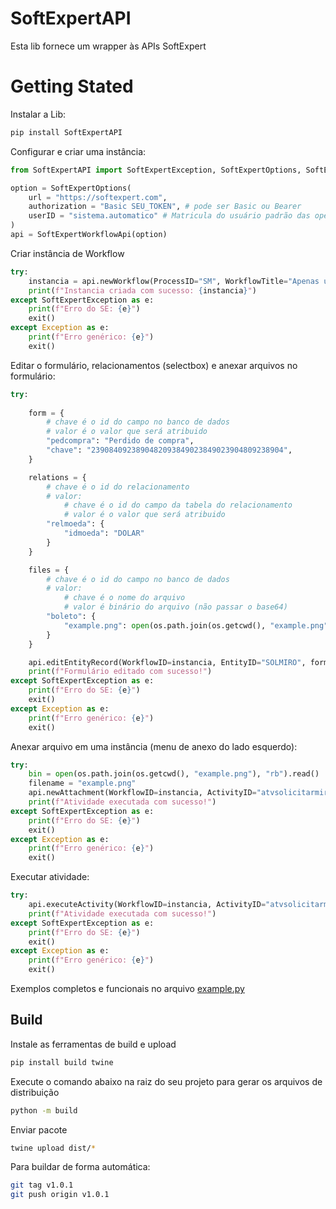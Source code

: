 # SoftExpertAPI
Esta lib fornece um wrapper às APIs SoftExpert  

# Getting Stated
Instalar a Lib:
``` bash
pip install SoftExpertAPI
```

Configurar e criar uma instância:
``` python
from SoftExpertAPI import SoftExpertException, SoftExpertOptions, SoftExpertWorkflowApi

option = SoftExpertOptions(
    url = "https://softexpert.com",
    authorization = "Basic SEU_TOKEN", # pode ser Basic ou Bearer
    userID = "sistema.automatico" # Matricula do usuário padrão das operações. Pode ser informado usuário diferente em cada endpoint chamado
)
api = SoftExpertWorkflowApi(option)
```

Criar instância de Workflow
``` python
try:
    instancia = api.newWorkflow(ProcessID="SM", WorkflowTitle="Apenas um teste")
    print(f"Instancia criada com sucesso: {instancia}")
except SoftExpertException as e:
    print(f"Erro do SE: {e}")
    exit()
except Exception as e:
    print(f"Erro genérico: {e}")
    exit()
```

Editar o formulário, relacionamentos (selectbox) e anexar arquivos no formulário:
``` python
try:
    
    form = {
        # chave é o id do campo no banco de dados
        # valor é o valor que será atribuido
        "pedcompra": "Perdido de compra",
        "chave": "2390840923890482093849023849023904809238904",
    }

    relations = {
        # chave é o id do relacionamento
        # valor:
            # chave é o id do campo da tabela do relacionamento
            # valor é o valor que será atribuido
        "relmoeda": {
            "idmoeda": "DOLAR"
        }
    }

    files = {
        # chave é o id do campo no banco de dados
        # valor:
            # chave é o nome do arquivo
            # valor é binário do arquivo (não passar o base64)
        "boleto": {
            "example.png": open(os.path.join(os.getcwd(), "example.png"), "rb").read()
        }
    }

    api.editEntityRecord(WorkflowID=instancia, EntityID="SOLMIRO", form=form, relationship=relations, files=files)
    print(f"Formulário editado com sucesso!")
except SoftExpertException as e:
    print(f"Erro do SE: {e}")
    exit()
except Exception as e:
    print(f"Erro genérico: {e}")
    exit()
```

Anexar arquivo em uma instância (menu de anexo do lado esquerdo):
``` python
try:
    bin = open(os.path.join(os.getcwd(), "example.png"), "rb").read()
    filename = "example.png"
    api.newAttachment(WorkflowID=instancia, ActivityID="atvsolicitarmiro", FileName="example.png", FileContent=bin)
    print(f"Atividade executada com sucesso!")
except SoftExpertException as e:
    print(f"Erro do SE: {e}")
    exit()
except Exception as e:
    print(f"Erro genérico: {e}")
    exit()
```


Executar atividade:
``` python
try:
    api.executeActivity(WorkflowID=instancia, ActivityID="atvsolicitarmiro", ActionSequence=1)
    print(f"Atividade executada com sucesso!")
except SoftExpertException as e:
    print(f"Erro do SE: {e}")
    exit()
except Exception as e:
    print(f"Erro genérico: {e}")
    exit()
```

Exemplos completos e funcionais no arquivo [example.py](example.py)


## Build

Instale as ferramentas de build e upload
```bash
pip install build twine
```

Execute o comando abaixo na raiz do seu projeto para gerar os arquivos de distribuição
```bash
python -m build
```

Enviar pacote
```bash
twine upload dist/*
```

Para buildar de forma automática:
```bash
git tag v1.0.1
git push origin v1.0.1
```
